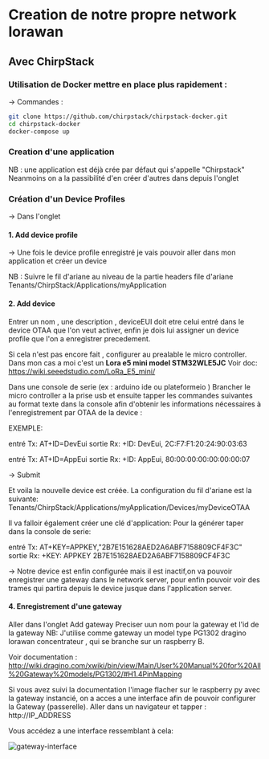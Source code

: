 # Creation de notre propre network lorawan

## Avec ChirpStack

### Utilisation de Docker mettre en place plus rapidement :
-> Commandes : 

```bash
git clone https://github.com/chirpstack/chirpstack-docker.git
cd chirpstack-docker
docker-compose up

```


### Creation d'une application
NB : une application est déjà crée par défaut qui s'appelle "Chirpstack"
Neanmoins on a la passibilité d'en créer d'autres dans depuis l'onglet <Tenants>

### Création d'un Device Profiles
-> Dans l'onglet <Device Profiles>
  #### 1. Add device profile

-> Une fois le device profile enregistré je vais pouvoir aller dans mon application et créer un device

NB :  Suivre le fil d'ariane au niveau de la partie headers
file d'ariane Tenants/ChirpStack/Applications/myApplication

  #### 2. Add device
Entrer un nom , une description , deviceEUI doit etre celui entré dans le device OTAA que l'on veut activer, enfin je dois lui assigner un device profile que l'on a enregistrer precedement.

Si cela n'est pas encore fait , configurer au prealable le micro controller.
Dans mon cas a moi c'est un **Lora e5 mini model STM32WLE5JC**
Voir doc: https://wiki.seeedstudio.com/LoRa_E5_mini/

Dans une console de serie (ex : arduino ide ou plateformeio )
Brancher le micro controller a la prise usb et ensuite tapper les commandes suivantes au format texte dans la console afin d'obtenir
les informations nécessaires à l'enregistrement par OTAA de la device :

EXEMPLE:

entré
Tx: AT+ID=DevEui
sortie
Rx: +ID: DevEui, 2C:F7:F1:20:24:90:03:63

entré
Tx: AT+ID=AppEui
sortie
Rx: +ID: AppEui, 80:00:00:00:00:00:00:07


-> Submit

Et voila la nouvelle device est créée.
La configuration du fil d'ariane est la suivante:
Tenants/ChirpStack/Applications/myApplication/Devices/myDeviceOTAA

Il va falloir également créer une clé d'application:
Pour la générer taper dans la console de serie:

entré
Tx: AT+KEY=APPKEY,"2B7E151628AED2A6ABF7158809CF4F3C"
sortie
Rx: +KEY: APPKEY 2B7E151628AED2A6ABF7158809CF4F3C

-> Notre device est enfin configurée mais il est inactif,on va pouvoir enregistrer une gateway dans le network server, pour enfin pouvoir voir des 
trames qui partira depuis le device jusque dans l'application server.

#### 4. Enregistrement d'une gateway

Aller dans l'onglet <Gateway>
Add gateway
Preciser uun nom pour la gateway et l'id de la gateway
NB: J'utilise comme gateway un model type PG1302 dragino lorawan concentrateur , qui se branche sur 
un raspberry B.

Voir documentation : 
http://wiki.dragino.com/xwiki/bin/view/Main/User%20Manual%20for%20All%20Gateway%20models/PG1302/#H1.4PinMapping

Si vous avez suivi la documentation l'image flacher sur le raspberry py avec la gateway instancié, on a acces a une interface 
afin de pouvoir configurer la Gateway (passerelle).
 Aller dans un navigateur et tapper : http://IP_ADDRESS

Vous accédez a une interface ressemblant à cela:

![gateway-interface](https://github.com/user-attachments/assets/8877977f-8e8b-4c8e-b95e-67d7537dc82d)

 
